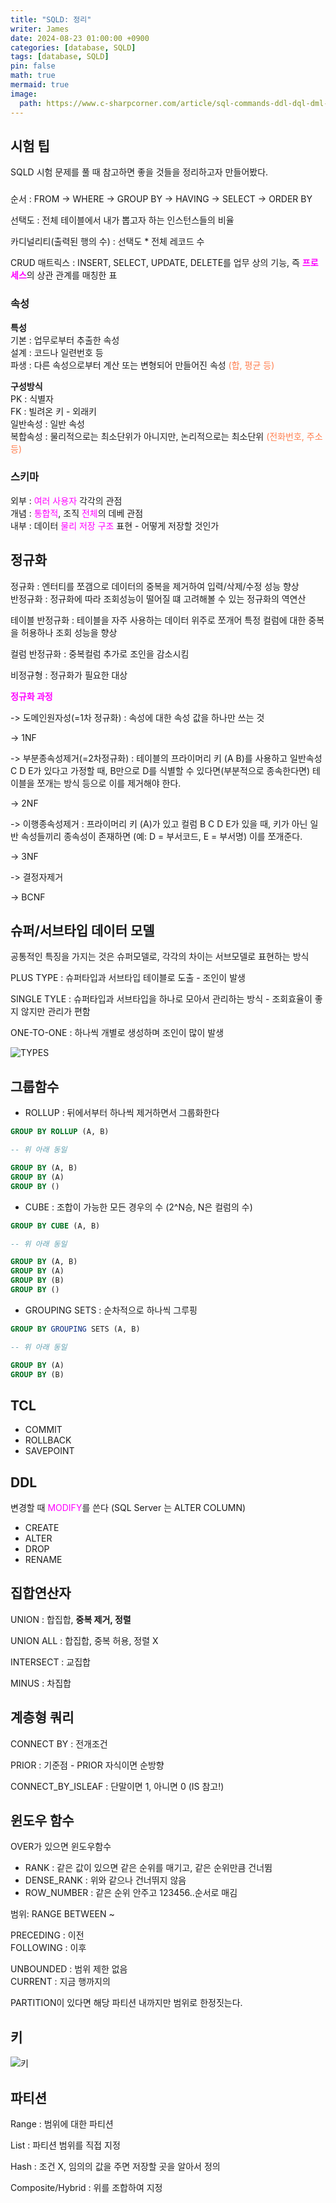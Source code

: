 ```yaml
---
title: "SQLD: 정리"
writer: James
date: 2024-08-23 01:00:00 +0900
categories: [database, SQLD]
tags: [database, SQLD]
pin: false
math: true
mermaid: true
image:
  path: https://www.c-sharpcorner.com/article/sql-commands-ddl-dql-dml-dcl-tcl-with-examples/Images/SQL_Diagram.drawio.png
---  
```


## 시험 팁  

SQLD 시험 문제를 풀 때 참고하면 좋을 것들을 정리하고자 만들어봤다.  

###

순서 : FROM -> WHERE -> GROUP BY -> HAVING -> SELECT -> ORDER BY  

선택도 : 전체 테이블에서 내가 뽑고자 하는 인스턴스들의 비율  

카디널리티(출력된 행의 수) : 선택도 * 전체 레코드 수  

CRUD 매트릭스 : INSERT, SELECT, UPDATE, DELETE를 업무 상의 기능, 즉 <span style="color:magenta">**프로세스**</span>의 상관 관계를 매칭한 표   

### 속성  

**특성**  
기본 : 업무로부터 추출한 속성  
설계 : 코드나 일련번호 등  
파생 : 다른 속성으로부터 계산 또는 변형되어 만들어진 속성 <span style="color:coral">(합, 평균 등)  

**구성방식**  
PK : 식별자  
FK : 빌려온 키 - 외래키  
일반속성 : 일반 속성  
복합속성 : 물리적으로는 최소단위가 아니지만, 논리적으로는 최소단위 <span style="color:coral">(전화번호, 주소 등)  

### 스키마  

외부 : <span style="color:magenta">여러 사용자</span> 각각의 관점  
개념 : <span style="color:magenta">통합적</span>, 조직 <span style="color:magenta">전체</span>의 데베 관점  
내부 : 데이터 <span style="color:magenta">물리 저장 구조</span> 표현 - 어떻게 저장할 것인가  

## 정규화  

정규화 : 엔터티를 쪼갬으로 데이터의 중복을 제거하여 입력/삭제/수정 성능 향상  
반정규화 : 정규화에 따라 조회성능이 떨어질 떄 고려해볼 수 있는 정규화의 역연산  

테이블 반정규화 : 테이블을 자주 사용하는 데이터 위주로 쪼개어 특정 컬럼에 대한 중복을 허용하나 조회 성능을 향상  

컬럼 반정규화 : 중복컬럼 추가로 조인을 감소시킴  

비정규형 : 정규화가 필요한 대상  

<span style="color:magenta">**정규화 과정**

-> 도메인원자성(=1차 정규화) : 속성에 대한 속성 값을 하나만 쓰는 것  

-> 1NF

-> 부분종속성제거(=2차정규화) : 테이블의 프라이머리 키 (A B)를 사용하고 일반속성 C D E가 있다고 가정할 때, B만으로 D를 식별할 수 있다면(부분적으로 종속한다면) 테이블을 쪼개는 방식 등으로 이를 제거해야 한다. 

-> 2NF  

-> 이행종속성제거 : 프라이머리 키 (A)가 있고 컬럼 B C D E가 있을 때, 키가 아닌 일반 속성들끼리 종속성이 존재하면 (예: D = 부서코드, E = 부서명) 이를 쪼개준다.  

-> 3NF  

-> 결정자제거  

-> BCNF  

## 슈퍼/서브타입 데이터 모델  

공통적인 특징을 가지는 것은 슈퍼모델로, 각각의 차이는 서브모델로 표현하는 방식

PLUS TYPE : 슈퍼타입과 서브타입 테이블로 도출 - 조인이 발생  

SINGLE TYLE : 슈퍼타입과 서브타입을 하나로 모아서 관리하는 방식 - 조회효율이 좋지 않지만 관리가 편함  

ONE-TO-ONE : 하나씩 개별로 생성하며 조인이 많이 발생  

![TYPES](/images/2024-08-21-08-26-45.png)

## 그룹함수  

- ROLLUP : 뒤에서부터 하나씩 제거하면서 그룹화한다  

```sql
GROUP BY ROLLUP (A, B)

-- 위 아래 동일  

GROUP BY (A, B)
GROUP BY (A)
GROUP BY ()
```

- CUBE : 조합이 가능한 모든 경우의 수 (2^N승, N은 컬럼의 수) 

```sql
GROUP BY CUBE (A, B)

-- 위 아래 동일  

GROUP BY (A, B)
GROUP BY (A)
GROUP BY (B)
GROUP BY ()
```

- GROUPING SETS : 순차적으로 하나씩 그루핑 

```sql
GROUP BY GROUPING SETS (A, B)

-- 위 아래 동일  

GROUP BY (A)
GROUP BY (B)
```

## TCL  

- COMMIT
- ROLLBACK
- SAVEPOINT   

## DDL  

변경할 때 <span style="color:magenta">MODIFY</span>를 쓴다 (SQL Server 는 ALTER COLUMN)  

- CREATE
- ALTER
- DROP
- RENAME  

## 집합연산자  

UNION : 합집합, **중복 제거, 정렬**

UNION ALL : 합집합, 중복 허용, 정렬 X  

INTERSECT : 교집합  

MINUS : 차집합  

## 계층형 쿼리  

CONNECT BY : 전개조건  

PRIOR : 기준점 - PRIOR 자식이면 순방향   

CONNECT_BY_ISLEAF : 단말이면 1, 아니면 0 (IS 참고!)  

## 윈도우 함수  

OVER가 있으면 윈도우함수  

- RANK : 같은 값이 있으면 같은 순위를 매기고, 같은 순위만큼 건너뜀
- DENSE_RANK : 위와 같으나 건너뛰지 않음
- ROW_NUMBER : 같은 순위 안주고 123456..순서로 매김  

범위: RANGE BETWEEN ~  

PRECEDING : 이전  
FOLLOWING : 이후   

UNBOUNDED : 범위 제한 없음   
CURRENT : 지금 행까지의  

PARTITION이 있다면 해당 파티션 내까지만 범위로 한정짓는다.  

## 키 

![키](/images/2024-08-22-06-15-44.png)  

## 파티션

Range : 범위에 대한 파티션

List : 파티션 범위를 직접 지정  

Hash : 조건 X, 임의의 값을 주면 저장할 곳을 알아서 정의  

Composite/Hybrid : 위를 조합하여 지정 

